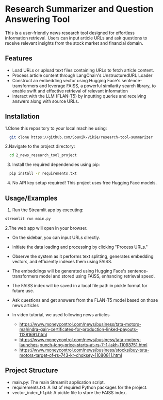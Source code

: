 
# Research Summarizer and Question Answering Tool

This is a user-friendly news research tool designed for effortless information retrieval. Users can input article URLs and ask questions to receive relevant insights from the stock market and financial domain.

## Features

- Load URLs or upload text files containing URLs to fetch article content.
- Process article content through LangChain's UnstructuredURL Loader
- Construct an embedding vector using Hugging Face's sentence-transformers and leverage FAISS, a powerful similarity search library, to enable swift and effective retrieval of relevant information
- Interact with the LLM (FLAN-T5) by inputting queries and receiving answers along with source URLs.


## Installation

1.Clone this repository to your local machine using:

```bash
  git clone https://github.com/Souvik-Vikie/research-tool-summarizer
```
2.Navigate to the project directory:

```bash
  cd 2_news_research_tool_project
```
3. Install the required dependencies using pip:

```bash
  pip install -r requirements.txt
```
4. No API key setup required! This project uses free Hugging Face models.
## Usage/Examples

1. Run the Streamlit app by executing:
```bash
streamlit run main.py

```

2.The web app will open in your browser.

- On the sidebar, you can input URLs directly.

- Initiate the data loading and processing by clicking "Process URLs."

- Observe the system as it performs text splitting, generates embedding vectors, and efficiently indexes them using FAISS.

- The embeddings will be generated using Hugging Face's sentence-transformers model and stored using FAISS, enhancing retrieval speed.

- The FAISS index will be saved in a local file path in pickle format for future use.
- Ask questions and get answers from the FLAN-T5 model based on those news articles
- In video tutorial, we used following news articles
  - https://www.moneycontrol.com/news/business/tata-motors-mahindra-gain-certificates-for-production-linked-payouts-11281691.html
  - https://www.moneycontrol.com/news/business/tata-motors-launches-punch-icng-price-starts-at-rs-7-1-lakh-11098751.html
  - https://www.moneycontrol.com/news/business/stocks/buy-tata-motors-target-of-rs-743-kr-choksey-11080811.html

## Project Structure

- main.py: The main Streamlit application script.
- requirements.txt: A list of required Python packages for the project.
- vector_index_hf.pkl: A pickle file to store the FAISS index.